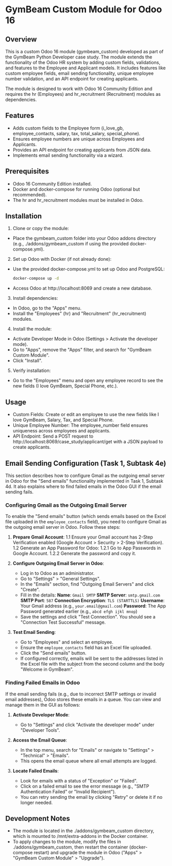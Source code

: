 # GymBeam Custom Module for Odoo 16

## Overview

This is a custom Odoo 16 module (gymbeam_custom) developed as part of the GymBeam Python Developer case study. The module extends the functionality of the Odoo HR system by adding custom fields, validations, and features to the Employee and Applicant models. It includes features like custom employee fields, email sending functionality, unique employee number validation, and an API endpoint for creating applicants.

The module is designed to work with Odoo 16 Community Edition and requires the hr (Employees) and hr_recruitment (Recruitment) modules as dependencies.

## Features

- Adds custom fields to the Employee form (i_love_gb, employee_contacts, salary, tax, total_salary, special_phone).
- Ensures employee numbers are unique across Employees and Applicants.
- Provides an API endpoint for creating applicants from JSON data.
- Implements email sending functionality via a wizard.

## Prerequisites

- Odoo 16 Community Edition installed.
- Docker and docker-compose for running Odoo (optional but recommended).
- The hr and hr_recruitment modules must be installed in Odoo.

## Installation
1. Clone or copy the module:
 - Place the gymbeam_custom folder into your Odoo addons directory (e.g., ./addons/gymbeam_custom if using the provided docker-compose.yml).
2. Set up Odoo with Docker (if not already done):
- Use the provided docker-compose.yml to set up Odoo and PostgreSQL:
  ```bash
  docker-compose up -d

- Access Odoo at http://localhost:8069 and create a new database.

3. Install dependencies:

- In Odoo, go to the "Apps" menu.
- Install the "Employees" (hr) and "Recruitment" (hr_recruitment) modules.

4. Install the module:

- Activate Developer Mode in Odoo (Settings > Activate the developer mode).
- Go to "Apps", remove the "Apps" filter, and search for "GymBeam Custom Module".
- Click "Install".

5. Verify installation:

- Go to the "Employees" menu and open any employee record to see the new fields (I love GymBeam, Special Phone, etc.).

## Usage

- Custom Fields: Create or edit an employee to use the new fields like I love GymBeam, Salary, Tax, and Special Phone.
- Unique Employee Number: The employee_number field ensures uniqueness across employees and applicants.
- API Endpoint: Send a POST request to http://localhost:8069/case_study/applicant/get with a JSON payload to create applicants.

## Email Sending Configuration (Task 1, Subtask 4e)

This section describes how to configure Gmail as the outgoing email server in Odoo for the "Send emails" functionality implemented in Task 1, Subtask 4d. It also explains where to find failed emails in the Odoo GUI if the email sending fails.

### Configuring Gmail as the Outgoing Email Server

To enable the "Send emails" button (which sends emails based on the Excel file uploaded in the `employee_contacts` field), you need to configure Gmail as the outgoing email server in Odoo. Follow these steps:

1. **Prepare Gmail Account**:
   1.1 Ensure your Gmail account has 2-Step Verification enabled (Google Account > Security > 2-Step Verification).
   1.2 Generate an App Password for Odoo:
     1.2.1 Go to App Passwords in Google Account.
     1.2.2 Generate the password and copy it.

2. **Configure Outgoing Email Server in Odoo**:
   - Log in to Odoo as an administrator.
   - Go to "Settings" > "General Settings".
   - In the "Emails" section, find "Outgoing Email Servers" and click "Create".
   - Fill in the details:
      **Name**: `Gmail SMTP`
      **SMTP Server**: `smtp.gmail.com`
      **SMTP Port**: `587`
      **Connection Encryption**: `TLS (STARTTLS)`
      **Username**: Your Gmail address (e.g., `your.email@gmail.com`)
      **Password**: The App Password generated earlier (e.g., `abcd efgh ijkl mnop`)
   - Save the settings and click "Test Connection". You should see a "Connection Test Successful" message.

3. **Test Email Sending**:
   - Go to "Employees" and select an employee.
   - Ensure the `employee_contacts` field has an Excel file uploaded.
   - Click the "Send emails" button.
   - If configured correctly, emails will be sent to the addresses listed in the Excel file with the subject from the second column and the body "Welcome in GymBeam".

### Finding Failed Emails in Odoo

If the email sending fails (e.g., due to incorrect SMTP settings or invalid email addresses), Odoo stores these emails in a queue. You can view and manage them in the GUI as follows:

1. **Activate Developer Mode**:
   - Go to "Settings" and click "Activate the developer mode" under "Developer Tools".

2. **Access the Email Queue**:
   - In the top menu, search for "Emails" or navigate to "Settings" > "Technical" > "Emails".
   - This opens the email queue where all email attempts are logged.

3. **Locate Failed Emails**:
   - Look for emails with a status of "Exception" or "Failed".
   - Click on a failed email to see the error message (e.g., "SMTP Authentication Failed" or "Invalid Recipient").
   - You can retry sending the email by clicking "Retry" or delete it if no longer needed.

## Development Notes

- The module is located in the ./addons/gymbeam_custom directory, which is mounted to /mnt/extra-addons in the Docker container.
- To apply changes to the module, modify the files in ./addons/gymbeam_custom, then restart the container (docker-compose restart) and upgrade the module in Odoo ("Apps" > "GymBeam Custom Module" > "Upgrade").
